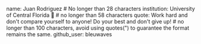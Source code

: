 name: Juan Rodriguez # No longer than 28 characters
institution: University of Central Florida 🚩 # no longer than 58 characters
quote: Work hard and don't compare yourself to anyone! Do your best and don't give up! # no longer than 100 characters, avoid using quotes(") to guarantee the format remains the same.
github_user: bleuwaves
